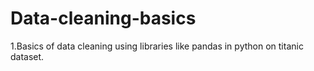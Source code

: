 # Data-cleaning-basics
1.Basics of data cleaning using libraries like pandas in python on titanic dataset.
